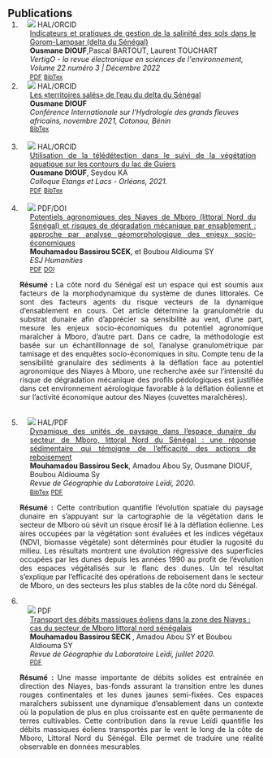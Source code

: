 <h2 id="publications" style="margin: 2px 0px -15px;">Publications 
<!--<temp style="font-size:15px;">[</temp><a href="https://scholar.google.com/citations?hl=fr&user=F-v4D2sAAAAJ" target="_blank" style="font-size:15px;">Google Scholar</a><temp style="font-size:15px;">]</temp><temp style="font-size:15px;">[</temp><a href="https://orcid.org/0000-0002-4715-6470" target="_blank" style="font-size:15px;">ORCID</a><temp style="font-size:15px;">]</temp> <temp style="font-size:15px;">[</temp><a href="https://www.idref.fr/254329551" target="_blank" style="font-size:15px;">Idref</a><temp style="font-size:15px;">]</temp><temp style="font-size:15px;">[</temp><a href="https://cv.hal.science/ousmane-diouf" target="_blank" style="font-size:15px;">HAL</a><temp style="font-size:15px;">]</temp>-->
</h2>

<div class="publications">
<ol class="bibliography">

<li>
<div class="pub-row">
  <div class="col-sm-3 abbr" style="position: relative;padding-right: 15px;padding-left: 15px;">
    <img src="https://dioufousmane.github.io/researchpage/assets/img/salinity_2.jpg" class="teaser img-fluid z-depth-1">
            <abbr class="badge">HAL/ORCID</abbr>
  </div>
  <div class="col-sm-9" style="position: relative;padding-right: 15px;padding-left: 20px;">
      <div class="title" style="text-align: justify"><a href="https://journals.openedition.org/vertigo/36362">Indicateurs et pratiques de gestion de la salinité des sols dans le Gorom-Lampsar (delta du Sénégal)</a></div>
      <div class="author"><strong>Ousmane DIOUF</strong>,Pascal BARTOUT, Laurent TOUCHART </div>
      <div class="periodical"><em>VertigO - la revue électronique en sciences de l'environnement, Volume 22 numéro 3 | Décembre 2022</em>
      </div>
    <div class="links">
      <a href="https://dioufousmane.github.io/researchpage/files/vertigo_36362-Diouf.pdf" class="btn btn-sm z-depth-0" role="button" target="_blank" style="font-size:12px;">PDF</a>
      <a href="https://hal-univ-orleans.archives-ouvertes.fr/hal-04089510v1/bibtex" class="btn btn-sm z-depth-0" role="button" target="_blank" style="font-size:12px;">BibTex</a> 
    </div>
  </div>
</div>
</li>
<li>
<div class="pub-row">
  <div class="col-sm-3 abbr" style="position: relative;padding-right: 15px;padding-left: 15px;">
    <img src="https://dioufousmane.github.io/researchpage/assets/img/conf_hydro_benin.jpg" class="teaser img-fluid z-depth-1">
            <abbr class="badge">HAL/ORCID</abbr>
  </div>
  <div class="col-sm-9" style="position: relative;padding-right: 15px;padding-left: 20px;">
      <div class="title" style="text-align: justify"><a href="https://hal.science/hal-04004779/">Les «territoires salés» de l’eau du delta du Sénégal</a></div>
      <div class="author"><strong>Ousmane DIOUF</strong></div>
      <div class="periodical"><em>Conférence Internationale sur l'Hydrologie des grands fleuves africains, novembre 2021, Cotonou, Bénin</em>
      </div>
    <div class="links">
      <!--<a href="" class="btn btn-sm z-depth-0" role="button" target="_blank" style="font-size:12px;">PDF</a>-->
      <a href="https://hal.science/hal-04004779v1/bibtex" class="btn btn-sm z-depth-0" role="button" target="_blank" style="font-size:12px;">BibTex</a> 
    </div>
  </div>
</div>
</li>
  
<br>
<li>
<div class="pub-row">
  <div class="col-sm-3 abbr" style="position: relative;padding-right: 15px;padding-left: 15px;">
    <img src="https://dioufousmane.github.io/researchpage/assets/img/poster_geolimno.jpg" class="teaser img-fluid z-depth-1">
            <abbr class="badge">HAL/ORCID</abbr>
  </div>
  <div class="col-sm-9" style="position: relative;padding-right: 15px;padding-left: 20px;">
      <div class="title" style="text-align: justify"><a href="https://hal-univ-orleans.archives-ouvertes.fr/hal-03469583">Utilisation de la télédétection dans le suivi de la végétation aquatique sur les contours du lac de Guiers</a></div>
      <div class="author"><strong>Ousmane DIOUF</strong>, Seydou KA</div>
      <div class="periodical"><em>Colloque Etangs et Lacs - Orléans, 2021.</em>
      </div>
    <div class="links">
      <a href="https://hal-univ-orleans.archives-ouvertes.fr/hal-03469583/document" class="btn btn-sm z-depth-0" role="button" target="_blank" style="font-size:12px;">PDF</a>
      <a href="https://hal.science/hal-03469583v1/bibtex" class="btn btn-sm z-depth-0" role="button" target="_blank" style="font-size:12px;">BibTex</a> 
    </div>
  </div>
</div>
</li>
  
<br>
<li>
<div class="pub-row">
  <div class="col-sm-3 abbr" style="position: relative;padding-right: 15px;padding-left: 15px;">
    <img src="https://bassmbacke.github.io/researchpage/assets/img/article3.png" class="teaser img-fluid z-depth-1">
            <abbr class="badge">PDF/DOI</abbr>
  </div>
  <div class="col-sm-9" style="position: relative;padding-right: 15px;padding-left: 20px;">
      <div class="title" style="text-align: justify"><a href="https://eujournal.org/index.php/esj/article/view/14427">Potentiels agronomiques des Niayes de Mboro (littoral Nord du Sénégal) et risques de dégradation mécanique par ensablement : approche par analyse géomorphologique des enjeux socio-économiques</a></div>
      <div class="author"><strong>Mouhamadou Bassirou SCEK</strong>, et Boubou Aldiouma SY</div>
      <div class="periodical"><em>ESJ Humanities</em>
      </div>
    <div class="links">
      <a href="https://bassmbacke.github.io/researchpage/files/article_3.pdf" class="btn btn-sm z-depth-0" role="button" target="_blank" style="font-size:12px;">PDF</a>
      <a href="https://eujournal.org/index.php/esj/article/view/14427" class="btn btn-sm z-depth-0" role="button" target="_blank" style="font-size:12px;">DOI</a> 
    </div>
  </div>
</div>
</li>
<p style="text-align: justify"><strong> Résumé : </strong>La côte nord du Sénégal est un espace qui est soumis aux facteurs de la morphodynamique du système de dunes littorales. Ce sont des facteurs agents du risque vecteurs de la dynamique d’ensablement en cours. Cet article détermine la granulométrie du substrat dunaire afin d’apprécier sa sensibilité au vent, d’une part, mesure les enjeux socio-économiques du potentiel agronomique maraîcher à Mboro, d’autre part. Dans ce cadre, la méthodologie est basée sur un échantillonnage de sol, l’analyse granulométrique par tamisage et des enquêtes socio-économiques in situ. Compte tenu de la sensibilité granulaire des sédiments à la déflation face au potentiel agronomique des Niayes à Mboro, une recherche axée sur l’intensité du risque de dégradation mécanique des profils pédologiques est justifiée dans cet environnement aérologique favorable à la déflation éolienne et sur l’activité économique autour des Niayes (cuvettes maraîchères).</p>
<br>
<li>
<div class="pub-row">
  <div class="col-sm-3 abbr" style="position: relative;padding-right: 15px;padding-left: 15px;">
    <img src="https://bassmbacke.github.io/researchpage/assets/img/article2.png" class="teaser img-fluid z-depth-1" style="width=100;height=40%">
            <abbr class="badge">HAL/PDF</abbr>
  </div>
  <div class="col-sm-9" style="position: relative;padding-right: 15px;padding-left: 20px;">
      <div class="title" style="text-align: justify"><a href="https://hal-univ-orleans.archives-ouvertes.fr/hal-02984758/">Dynamique des unités de paysage dans l’espace dunaire du secteur de Mboro, littoral Nord du Sénégal : une réponse sédimentaire qui témoigne de l’efficacité des actions de reboisement</a></div>
      <div class="author"><strong>Mouhamadou Bassirou Seck</strong>, Amadou Abou Sy, Ousmane DIOUF,  Boubou Aldiouma Sy</div>
      <div class="periodical"><em>Revue de Géographie du Laboratoire Leïdi, 2020.</em>
      </div>
    <div class="links">
      <!--<a href="" class="btn btn-sm z-depth-0" role="button" target="_blank" style="font-size:12px;">PDF</a>-->
      <a href="https://hal-univ-orleans.archives-ouvertes.fr/hal-02984758v1/bibtex" class="btn btn-sm z-depth-0" role="button" target="_blank" style="font-size:12px;">BibTex</a> 
      <a href="https://bassmbacke.github.io/researchpage/files/article_2.pdf" class="btn btn-sm z-depth-0" role="button" target="_blank" style="font-size:12px;">PDF</a>
    </div>
  </div>
</div>
</li>
<p style="text-align: justify"><strong> Résumé : </strong>Cette contribution quantifie l’évolution spatiale du paysage dunaire en s’appuyant sur la cartographie de la végétation dans le secteur de Mboro où sévit un risque érosif lié à la déflation éolienne. Les aires occupées par la végétation sont évaluées et les indices végétaux (NDVI, biomasse végétale) sont déterminés pour étudier la rugosité du milieu. Les résultats montrent une évolution régressive des superficies occupées par les dunes depuis les années 1990 au profit de l’évolution des espaces végétalisés sur le flanc des dunes. Un tel résultat s’explique par l’efficacité des opérations de reboisement dans le secteur de Mboro, un des secteurs les plus stables de la côte nord du Sénégal.</p>
 <li>
 <br>
<div class="pub-row">
  <div class="col-sm-3 abbr" style="position: relative;padding-right: 15px;padding-left: 15px;">
    <img src="https://bassmbacke.github.io/researchpage/assets/img/article1.png" class="teaser img-fluid z-depth-1">
            <abbr class="badge">PDF</abbr>
  </div>
  <div class="col-sm-9" style="position: relative;padding-right: 15px;padding-left: 20px;">
      <div class="title"><a href="https://bassmbacke.github.io/researchpage/files/article_1.pdf">Transport des débits massiques éoliens dans la zone des Niayes : cas du secteur de Mboro littoral nord sénégalais</a></div>
      <div class="author"><strong>Mouhamadou Bassirou SECK </strong>, Amadou Abou SY et Boubou Aldiouma SY</div>
      <div class="periodical"><em>Revue de Géographie du Laboratoire Leïdi, juillet 2020.</em>
      </div>       
    <div class="links">
      <!--<a href="https://arxiv.org/pdf/2010.05063.pdf" class="btn btn-sm z-depth-0" role="button" target="_blank" style="font-size:12px;">PDF</a>
      <a href="https://git.io/JYHyt" class="btn btn-sm z-depth-0" role="button" target="_blank" style="font-size:12px;">Code</a>
      <a href="https://class-il.mpi-inf.mpg.de/" class="btn btn-sm z-depth-0" role="button" target="_blank" style="font-size:12px;">Project Page</a>-->
      <a href="https://bassmbacke.github.io/researchpage/files/article_1.pdf" class="btn btn-sm z-depth-0" role="button" target="_blank" style="font-size:12px;">PDF</a>
  <!--<a href="https://github.com/yaoyao-liu/class-incremental-learning/tree/main/adaptive-aggregation-networks" target="_blank" rel="noopener"><strong> <i style="color:#e74d3c; font-weight:600" id="githubstars_manets"></i><i style="color:#e74d3c; font-weight:600"> GitHub Stars</i></strong></a>
  <script>
  githubStars("yaoyao-liu/class-incremental-learning", function(stars) {
  var startext = document.getElementById("githubstars_manets");
        startext.innerHTML=stars;
  });
  </script>-->
    </div>
  </div>
</div>
</li>
<p style="text-align: justify"><strong> Résumé : </strong>Une masse importante de débits solides est entrainée en direction des Niayes, bas-fonds assurant la transition entre les dunes rouges continentales et les dunes jaunes semi-fixées. Ces espaces maraîchers subissent une dynamique d’ensablement dans un contexte où la population de plus en plus croissante est en quête permanente de terres cultivables.
Cette contribution dans la revue Leïdi quantifie les débits massiques éoliens transportés par le vent le long de la côte de Mboro, Littoral Nord du Sénégal. Elle permet de traduire une réalité observable en données mesurables</p>
<!--
<br>
<li>
<div class="pub-row">
  <div class="col-sm-3 abbr" style="position: relative;padding-right: 15px;padding-left: 15px;">
    <img src="https://img.yliu.me/teaser/LTTL.png" class="teaser img-fluid z-depth-1">
            <abbr class="badge">CVIU</abbr>
  </div>
  <div class="col-sm-9" style="position: relative;padding-right: 15px;padding-left: 20px;">
      <div class="title"><a href="https://doi.org/10.1016/j.cviu.2021.103270">Learning to Teach and Learn for Semi-supervised Few-shot Image Classification</a></div>
      <div class="author">Xinzhe Li, Jianqiang Huang, <strong>Yaoyao Liu</strong>, Qin Zhou, Shibao Zheng, Bernt Schiele, Qianru Sun</div>
      <div class="periodical"><em>Computer Vision and Image Understanding <strong>(CVIU)</strong>, Volume 212, 2021.</em>
      </div>
    <div class="links">
      <a href="https://lyy.mpi-inf.mpg.de/preprints/Learning_to_Teach_and_Learn_for_Semi_Supervised_Few_Shot_Image_Classification.pdf" class="btn btn-sm z-depth-0" role="button" target="_blank" style="font-size:12px;">PDF</a>
      <a href="https://doi.org/10.1016/j.cviu.2021.103270" class="btn btn-sm z-depth-0" role="button" target="_blank" style="font-size:12px;">DOI</a>
      <a href="https://github.com/xinzheli1217/learning-to-self-train" class="btn btn-sm z-depth-0" role="button" target="_blank" style="font-size:12px;">Code</a>
      <a href="https://dblp.uni-trier.de/rec/journals/cviu/LiHLZZSS21.html?view=bibtex" class="btn btn-sm z-depth-0" role="button" target="_blank" style="font-size:12px;">BibTex</a>
    </div>
  </div>
</div>
</li>
<br>
<li>
<div class="pub-row">
  <div class="col-sm-3 abbr" style="position: relative;padding-right: 15px;padding-left: 15px;">
    <img src="https://img.yliu.me/teaser/tnnls.png" class="teaser img-fluid z-depth-1">
            <abbr class="badge">TNNLS</abbr>
  </div>
  <div class="col-sm-9" style="position: relative;padding-right: 15px;padding-left: 20px;">
      <div class="title"><a href="https://ieeexplore.ieee.org/abstract/document/9146375">Generating Face Images with Attributes for Free</a></div>
      <div class="author"><strong>Yaoyao Liu</strong>, Qianru Sun, Xiangnan He, An-An Liu, Yuting Su, Tat-Seng Chua</div>
      <div class="periodical"><em>IEEE Transactions on Neural Networks and Learning Systems <strong>(TNNLS)</strong>, Volume 32, Number 6, 2021.</em>
      </div>
    <div class="links">
      <a href="https://ieeexplore.ieee.org/abstract/document/9146375" class="btn btn-sm z-depth-0" role="button" target="_blank" style="font-size:12px;">PDF</a>
      <a href="https://dblp.uni-trier.de/rec/journals/tnn/LiuSHLSC21.html?view=bibtex" class="btn btn-sm z-depth-0" role="button" target="_blank" style="font-size:12px;">BibTex</a>
    </div>
  </div>
</div>
</li>
<br>
<li>
<div class="pub-row">
  <div class="col-sm-3 abbr" style="position: relative;padding-right: 15px;padding-left: 15px;">
    <img src="https://img.yliu.me/teaser/E3BM.png" class="teaser img-fluid z-depth-1">
            <abbr class="badge">ECCV</abbr>
  </div>
  <div class="col-sm-9" style="position: relative;padding-right: 15px;padding-left: 20px;">
      <div class="title"><a href="https://www.ecva.net/papers/eccv_2020/papers_ECCV/html/2562_ECCV_2020_paper.php">An Ensemble of Epoch-wise Empirical Bayes for Few-shot Learning</a></div>
      <div class="author"><strong>Yaoyao Liu</strong>, Bernt Schiele, Qianru Sun</div>
      <div class="periodical"><em>European Conference on Computer Vision <strong>(ECCV)</strong>, 2020.</em>
      </div>
    <div class="links">
      <a href="https://www.ecva.net/papers/eccv_2020/papers_ECCV/papers/123610392.pdf" class="btn btn-sm z-depth-0" role="button" target="_blank" style="font-size:12px;">PDF</a>
      <a href="https://gitlab.mpi-klsb.mpg.de/yaoyaoliu/e3bm" class="btn btn-sm z-depth-0" role="button" target="_blank" style="font-size:12px;">Code</a>
      <a href="https://lyy.mpi-inf.mpg.de/e3bm/" class="btn btn-sm z-depth-0" role="button" target="_blank" style="font-size:12px;">Project Page</a>
      <a href="https://dblp.uni-trier.de/rec/conf/eccv/LiuSS20.html?view=bibtex" class="btn btn-sm z-depth-0" role="button" target="_blank" style="font-size:12px;">BibTex</a>
    </div>
  </div>
</div>
</li>
<br>
<li>
<div class="pub-row">
  <div class="col-sm-3 abbr" style="position: relative;padding-right: 15px;padding-left: 15px;">
    <img src="https://img.yliu.me/teaser/mnemonics.png" class="teaser img-fluid z-depth-1">
            <abbr class="badge">CVPR</abbr>
  </div>
  <div class="col-sm-9" style="position: relative;padding-right: 15px;padding-left: 20px;">
      <div class="title"><a href="https://openaccess.thecvf.com/content_CVPR_2020/html/Liu_Mnemonics_Training_Multi-Class_Incremental_Learning_Without_Forgetting_CVPR_2020_paper.html">Mnemonics Training: Multi-Class Incremental Learning without Forgetting</a></div>
      <div class="author"><strong>Yaoyao Liu</strong>, Yuting Su, An-An Liu, Bernt Schiele, Qianru Sun</div>
      <div class="periodical"><em>IEEE/CVF Conference on Computer Vision and Pattern Recognition <strong>(CVPR)</strong>, 2020.</em>
      </div>
    <div class="links">
      <a href="https://arxiv.org/pdf/2002.10211.pdf" class="btn btn-sm z-depth-0" role="button" target="_blank" style="font-size:12px;">PDF</a>
      <a href="https://github.com/yaoyao-liu/mnemonics" class="btn btn-sm z-depth-0" role="button" target="_blank" style="font-size:12px;">Code</a>
      <a href="https://class-il.mpi-inf.mpg.de/mnemonics/" class="btn btn-sm z-depth-0" role="button" target="_blank" style="font-size:12px;">Project Page</a>
      <a href="https://dblp.uni-trier.de/rec/conf/cvpr/LiuSLSS20.html?view=bibtex" class="btn btn-sm z-depth-0" role="button" target="_blank" style="font-size:12px;">BibTex</a>
       <strong> <i style="color:#e74d3c">Oral Presentation</i></strong>
    </div>
  </div>
</div>
</li>
<br>
<li>
<div class="pub-row">
  <div class="col-sm-3 abbr" style="position: relative;padding-right: 15px;padding-left: 15px;">
    <img src="https://img.yliu.me/teaser/LST.png" class="teaser img-fluid z-depth-1">
            <abbr class="badge">NeurIPS</abbr>
  </div>
  <div class="col-sm-9" style="position: relative;padding-right: 15px;padding-left: 20px;">
      <div class="title"><a href="https://proceedings.neurips.cc/paper/2019/hash/bf25356fd2a6e038f1a3a59c26687e80-Abstract.html">Learning to Self-Train for Semi-Supervised Few-Shot Classification</a></div>
      <div class="author">Xinzhe Li, Qianru Sun, <strong>Yaoyao Liu</strong>, Shibao Zheng, Qin Zhou, Tat-Seng Chua, Bernt Schiele</div>
      <div class="periodical"><em>Neural Information Processing Systems <strong>(NeurIPS)</strong>, 2019.</em>
      </div>
    <div class="links">
      <a href="https://papers.nips.cc/paper/2019/file/bf25356fd2a6e038f1a3a59c26687e80-Paper.pdf" class="btn btn-sm z-depth-0" role="button" target="_blank" style="font-size:12px;">PDF</a>
      <a href="https://github.com/xinzheli1217/learning-to-self-train" class="btn btn-sm z-depth-0" role="button" target="_blank" style="font-size:12px;">Code</a>
      <a href="https://lyy.mpi-inf.mpg.de/lst/" class="btn btn-sm z-depth-0" role="button" target="_blank" style="font-size:12px;">Project Page</a>
      <a href="https://dblp.uni-trier.de/rec/conf/nips/LiSLZZCS19.html?view=bibtex" class="btn btn-sm z-depth-0" role="button" target="_blank" style="font-size:12px;">BibTex</a>
    </div>
  </div>
</div>
</li>
<br>
<li>
<div class="pub-row">
  <div class="col-sm-3 abbr" style="position: relative;padding-right: 15px;padding-left: 15px;">
    <img src="https://img.yliu.me/teaser/MTL_CVPR.png" class="teaser img-fluid z-depth-1">
            <abbr class="badge">CVPR</abbr>
  </div>
  <div class="col-sm-9" style="position: relative;padding-right: 15px;padding-left: 20px;">
      <div class="title"><a href="https://openaccess.thecvf.com/content_CVPR_2019/html/Sun_Meta-Transfer_Learning_for_Few-Shot_Learning_CVPR_2019_paper.html">Meta-Transfer Learning for Few-Shot Learning</a></div>
      <div class="author">Qianru Sun,* <strong>Yaoyao Liu</strong>,<strong>*</strong> Tat-Seng Chua, Bernt Schiele (*=Equal contribution)</div>
      <div class="periodical"><em>IEEE/CVF Conference on Computer Vision and Pattern Recognition <strong>(CVPR)</strong>, 2019.</em>
      </div>
    <div class="links">
      <a href="https://openaccess.thecvf.com/content_CVPR_2019/papers/Sun_Meta-Transfer_Learning_for_Few-Shot_Learning_CVPR_2019_paper.pdf" class="btn btn-sm z-depth-0" role="button" target="_blank" style="font-size:12px;">PDF</a>
      <a href="https://github.com/yaoyao-liu/meta-transfer-learning" class="btn btn-sm z-depth-0" role="button" target="_blank" style="font-size:12px;">Code</a>
      <a href="https://lyy.mpi-inf.mpg.de/mtl/" class="btn btn-sm z-depth-0" role="button" target="_blank" style="font-size:12px;">Project Page</a>
      <a href="https://dblp.uni-trier.de/rec/conf/cvpr/SunLCS19.html?view=bibtex" class="btn btn-sm z-depth-0" role="button" target="_blank" style="font-size:12px;">BibTex</a>
<br>
<strong> <a style="color:#e74d3c; font-weight:600" href="https://scholar.google.com/citations?view_op=view_citation&hl=en&user=Uf9GqRsAAAAJ&citation_for_view=Uf9GqRsAAAAJ:bEWYMUwI8FkC"><i id="total_citation_mtl">800+</i><i style="color:#e74d3c; font-weight:600"> Citations • </i></a><a href="https://github.com/yaoyao-liu/meta-transfer-learning" target="_blank" rel="noopener"><i style="color:#e74d3c; font-weight:600" id="githubstars_mtl">600+</i><i style="color:#e74d3c; font-weight:600"> GitHub Stars</i></a> 
<a style="color:#e74d3c; font-weight:600" href="https://www.comp.nus.edu.sg/news/archives/y2019/2019-cvpr-research/">• <i>Featured in NUS News</i></a></strong>
<br>
<strong><a style="color:#e74d3c; font-weight:600" href="https://scholar.google.com/citations?hl=en&view_op=list_hcore&venue=FXe-a9w0eycJ.2022&vq=en&cstart=180"><i>Top 200 Most Cited CVPR Papers over the Last Five Years</i></a></strong>
 </div>
  </div>
</div>
</li>
--> 
 <script>
  githubStars("yaoyao-liu/meta-transfer-learning", function(stars) {
  var startext = document.getElementById("githubstars_mtl");
        startext.innerHTML=stars;
  });
  </script>
  <script>
      $(document).ready(function () {
          
          var gsDataBaseUrl = 'https://raw.githubusercontent.com/yaoyao-liu/yaoyao-liu.github.io/'
          
          $.getJSON(gsDataBaseUrl + "google-scholar-stats/gs_data.json", function (data) {
              var totalCitation = data['publications']['Uf9GqRsAAAAJ:bEWYMUwI8FkC']['num_citations']
              document.getElementById('total_citation_mtl').innerHTML = totalCitation;
              var citationEles = document.getElementsByClassName('show_paper_citations')
              Array.prototype.forEach.call(citationEles, element => {
                  var paperId = element.getAttribute('data')
                  var numCitations = data['publications'][paperId]['num_citations']
                  element.innerHTML = '| Citations: ' + numCitations;
              });
          });
      })
  </script>
 

</ol>
</div>
